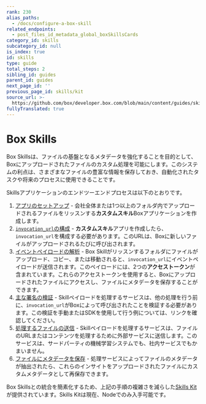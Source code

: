 ```yaml
---
rank: 230
alias_paths:
  - /docs/configure-a-box-skill
related_endpoints:
  - post_files_id_metadata_global_boxSkillsCards
category_id: skills
subcategory_id: null
is_index: true
id: skills
type: guide
total_steps: 2
sibling_id: guides
parent_id: guides
next_page_id: ''
previous_page_id: skills/kit
source_url: >-
  https://github.com/box/developer.box.com/blob/main/content/guides/skills/index.md
fullyTranslated: true
---
```

# Box Skills

Box Skillsは、ファイルの基盤となるメタデータを強化することを目的として、Boxにアップロードされたファイルのカスタム処理を可能にします。このシステムの利点は、さまざまなファイルの豊富な情報を保存しておき、自動化されたタスクや将来のプロセスに使用できることです。

Skillsアプリケーションのエンドツーエンドプロセスは以下のとおりです。

<!-- markdownlint-disable line-length -->

1. [アプリのセットアップ](guide://skills/handle/setup) - 会社全体または1つ以上のフォルダ内でアップロードされるファイルをリッスンする**カスタムスキル**Boxアプリケーションを作成します。   
2. [`invocation_url`の構成](guide://skills/invocation-url) - **カスタムスキル**アプリを作成したら、`invocation_url`を構成する必要があります。このURLは、Boxに新しいファイルがアップロードされるたびに呼び出されます。
3. [イベントペイロードの解析](guide://skills/handle/payload) - Box Skillがリッスンするフォルダにファイルがアップロード、コピー、または移動されると、`invocation_url`にイベントペイロードが送信されます。このペイロードには、2つの**アクセストークン**が含まれています。これらのアクセストークンを使用すると、Boxにアップロードされたファイルにアクセスし、ファイルにメタデータを保存することができます。
4. [主な署名の検証][1] - Skillペイロードを処理するサービスは、他の処理を行う前に、`invocation_url`がBoxによって呼び出されたことを検証する必要があります。この検証を手動またはSDKを使用して行う例については、リンクを確認してください。
5. [処理するファイルの送信][2] - Skillペイロードを処理するサービスは、ファイルのURLまたはコンテンツを処理するために外部サービスに送信します。このサービスは、サードパーティの機械学習システムでも、社内サービスでもかまいません。
6. [ファイルにメタデータを保存](guide://skills/handle/metadata) - 処理サービスによってファイルのメタデータが抽出されたら、これらのインサイトをアップロードされたファイルにカスタムメタデータとして再保存できます。

<Message>

Box Skillsとの統合を簡素化するため、上記の手順の複雑さを減らした[Skills Kit](guide://skills/kit)が提供されています。Skills Kitは現在、Nodeでのみ入手可能です。

</Message>

<!-- markdownlint-enable line-length -->

[1]: guide://webhooks/v2/signatures-v2

[2]: https://github.com/box-community/Box-Custom-Skills-Starter
